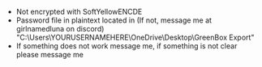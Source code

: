 - Not encrypted with SoftYellowENCDE
- Password file in plaintext located in (If not, message me at girlnamedluna on discord) "C:\Users\YOURUSERNAMEHERE\OneDrive\Desktop\GreenBox Export"
- If something does not work message me, if something is not clear please message me
